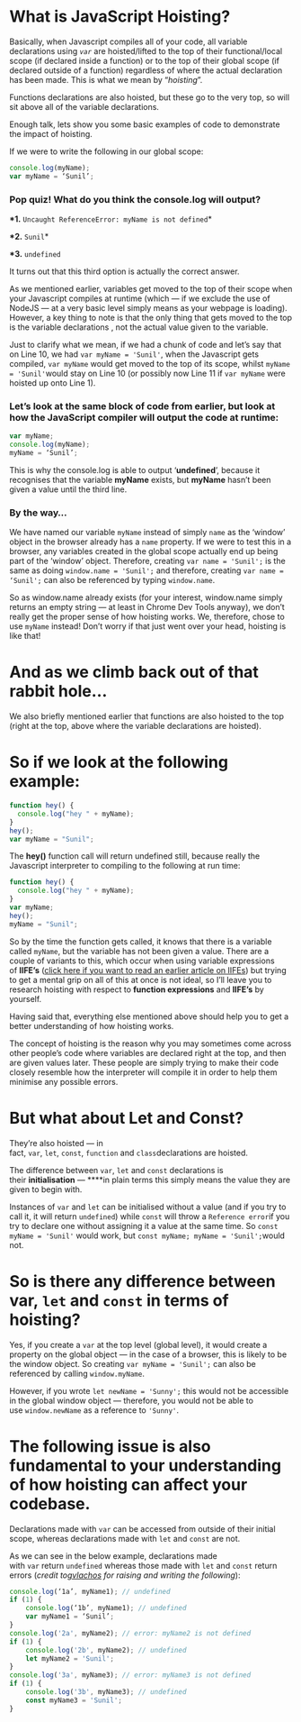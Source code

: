 # What is JavaScript Hoisting?

Basically, when Javascript compiles all of your code, all variable declarations using *`var`* are hoisted/lifted to the top of their functional/local scope (if declared inside a function) or to the top of their global scope (if declared outside of a function) regardless of where the actual declaration has been made. This is what we mean by “_hoisting_”.

Functions declarations are also hoisted, but these go to the very top, so will sit above all of the variable declarations.

Enough talk, lets show you some basic examples of code to demonstrate the impact of hoisting.

If we were to write the following in our global scope:

```js
console.log(myName);
var myName = ‘Sunil’;
```

### **Pop quiz! What do you think the console.log will output?**

**\*1.** `Uncaught ReferenceError: myName is not defined`\*

**\*2.** `Sunil`\*

**\*3.** `undefined`

It turns out that this third option is actually the correct answer.

As we mentioned earlier, variables get moved to the top of their scope when your Javascript compiles at runtime (which — if we exclude the use of NodeJS — at a very basic level simply means as your webpage is loading). However, a key thing to note is that the only thing that gets moved to the top is the variable declarations , not the actual value given to the variable.

Just to clarify what we mean, if we had a chunk of code and let’s say that on Line 10, we had `var myName = 'Sunil'`, when the Javascript gets compiled, `var myName` would get moved to the top of its scope, whilst `myName = 'Sunil'`would stay on Line 10 (or possibly now Line 11 if `var myName` were hoisted up onto Line 1).

### **Let’s look at the same block of code from earlier, but look at how the JavaScript compiler will output the code at runtime:**

```js
var myName;
console.log(myName);
myName = ‘Sunil’;
```

This is why the console.log is able to output ‘**undefined**’, because it recognises that the variable **myName** exists, but **myName** hasn’t been given a value until the third line.

### **By the way…**

We have named our variable `myName` instead of simply `name` as the ‘window’ object in the browser already has a `name` property. If we were to test this in a browser, any variables created in the global scope actually end up being part of the ‘window’ object. Therefore, creating `var name = 'Sunil';` is the same as doing `window.name = 'Sunil';` and therefore, creating `var name = ‘Sunil';` can also be referenced by typing `window.name`.

So as window.name already exists (for your interest, window.name simply returns an empty string — at least in Chrome Dev Tools anyway), we don’t really get the proper sense of how hoisting works. We, therefore, chose to use `myName` instead! Don’t worry if that just went over your head, hoisting is like that!

# **And as we climb back out of that rabbit hole…**

We also briefly mentioned earlier that functions are also hoisted to the top (right at the top, above where the variable declarations are hoisted).

# **So if we look at the following example:**

```js
function hey() {
  console.log("hey " + myName);
}
hey();
var myName = "Sunil";
```

The **hey()** function call will return undefined still, because really the Javascript interpreter to compiling to the following at run time:

```js
function hey() {
  console.log("hey " + myName);
}
var myName;
hey();
myName = "Sunil";
```

So by the time the function gets called, it knows that there is a variable called `myName`, but the variable has not been given a value. There are a couple of variants to this, which occur when using variable expressions of **IIFE’s** ([click here if you want to read an earlier article on IIFEs](https://medium.com/javascript-in-plain-english/https-medium-com-javascript-in-plain-english-stop-feeling-iffy-about-using-an-iife-7b0292aba174)) but trying to get a mental grip on all of this at once is not ideal, so I’ll leave you to research hoisting with respect to **function expressions** and **IIFE’s** by yourself.

Having said that, everything else mentioned above should help you to get a better understanding of how hoisting works.

The concept of hoisting is the reason why you may sometimes come across other people’s code where variables are declared right at the top, and then are given values later. These people are simply trying to make their code closely resemble how the interpreter will compile it in order to help them minimise any possible errors.

# **But what about Let and Const?**

They’re also hoisted — in fact, `var`, `let`, `const`, `function` and `class`declarations are hoisted.

The difference between `var`, `let` and `const` declarations is their **initialisation** — \*\*\*\*in plain terms this simply means the value they are given to begin with.

Instances of `var` and `let` can be initialised without a value (and if you try to call it, it will return `undefined`) while `const` will throw a `Reference error`if you try to declare one without assigning it a value at the same time. So `const myName = 'Sunil'` would work, but `const myName; myName = 'Sunil';`would not.

# **So is there any difference between var, `let` and `const` in terms of hoisting?**

Yes, if you create a `var` at the top level (global level), it would create a property on the global object — in the case of a browser, this is likely to be the window object. So creating `var myName = 'Sunil';` can also be referenced by calling `window.myName`.

However, if you wrote `let newName = 'Sunny';` this would not be accessible in the global window object — therefore, you would not be able to use `window.newName` as a reference to `'Sunny'`.

# **The following issue is also fundamental to your understanding of how hoisting can affect your codebase.**

Declarations made with `var` can be accessed from outside of their initial scope, whereas declarations made with `let` and `const` are not.

As we can see in the below example, declarations made with `var` return `undefined` whereas those made with `let` and `const` return errors (_credit to[gvlachos](https://medium.com/u/d3f5beae318?source=post_page-----a63c1b2267a1----------------------) for raising and writing the following_):

```js
console.log(‘1a’, myName1); // undefined
if (1) {
    console.log(‘1b’, myName1); // undefined
    var myName1 = ‘Sunil’;
}
console.log('2a', myName2); // error: myName2 is not defined
if (1) {
    console.log('2b', myName2); // undefined
    let myName2 = 'Sunil';
}
console.log('3a', myName3); // error: myName3 is not defined
if (1) {
    console.log('3b', myName3); // undefined
    const myName3 = 'Sunil';
}
```
